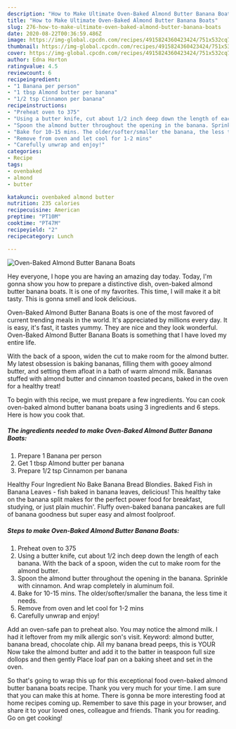 ```yaml
---
description: "How to Make Ultimate Oven-Baked Almond Butter Banana Boats"
title: "How to Make Ultimate Oven-Baked Almond Butter Banana Boats"
slug: 276-how-to-make-ultimate-oven-baked-almond-butter-banana-boats
date: 2020-08-22T00:36:59.486Z
image: https://img-global.cpcdn.com/recipes/4915824360423424/751x532cq70/oven-baked-almond-butter-banana-boats-recipe-main-photo.jpg
thumbnail: https://img-global.cpcdn.com/recipes/4915824360423424/751x532cq70/oven-baked-almond-butter-banana-boats-recipe-main-photo.jpg
cover: https://img-global.cpcdn.com/recipes/4915824360423424/751x532cq70/oven-baked-almond-butter-banana-boats-recipe-main-photo.jpg
author: Edna Horton
ratingvalue: 4.5
reviewcount: 6
recipeingredient:
- "1 Banana per person"
- "1 tbsp Almond butter per banana"
- "1/2 tsp Cinnamon per banana"
recipeinstructions:
- "Preheat oven to 375"
- "Using a butter knife, cut about 1/2 inch deep down the length of each banana. With the back of a spoon, widen the cut to make room for the almond butter."
- "Spoon the almond butter throughout the opening in the banana. Sprinkle with cinnamon. And wrap completely in aluminum foil."
- "Bake for 10-15 mins. The older/softer/smaller the banana, the less time it needs."
- "Remove from oven and let cool for 1-2 mins"
- "Carefully unwrap and enjoy!"
categories:
- Recipe
tags:
- ovenbaked
- almond
- butter

katakunci: ovenbaked almond butter 
nutrition: 235 calories
recipecuisine: American
preptime: "PT10M"
cooktime: "PT47M"
recipeyield: "2"
recipecategory: Lunch

---
```



![Oven-Baked Almond Butter Banana Boats](https://img-global.cpcdn.com/recipes/4915824360423424/751x532cq70/oven-baked-almond-butter-banana-boats-recipe-main-photo.jpg)

Hey everyone, I hope you are having an amazing day today. Today, I'm gonna show you how to prepare a distinctive dish, oven-baked almond butter banana boats. It is one of my favorites. This time, I will make it a bit tasty. This is gonna smell and look delicious.

Oven-Baked Almond Butter Banana Boats is one of the most favored of current trending meals in the world. It's appreciated by millions every day. It is easy, it's fast, it tastes yummy. They are nice and they look wonderful. Oven-Baked Almond Butter Banana Boats is something that I have loved my entire life.

With the back of a spoon, widen the cut to make room for the almond butter. My latest obsession is baking bananas, filling them with gooey almond butter, and setting them afloat in a bath of warm almond milk. Bananas stuffed with almond butter and cinnamon toasted pecans, baked in the oven for a healthy treat!


To begin with this recipe, we must prepare a few ingredients. You can cook oven-baked almond butter banana boats using 3 ingredients and 6 steps. Here is how you cook that.

##### The ingredients needed to make Oven-Baked Almond Butter Banana Boats:

1. Prepare 1 Banana per person
1. Get 1 tbsp Almond butter per banana
1. Prepare 1/2 tsp Cinnamon per banana


Healthy Four Ingredient No Bake Banana Bread Blondies. Baked Fish in Banana Leaves - fish baked in banana leaves, delicious! This healthy take on the banana split makes for the perfect power food for breakfast, studying, or just plain muchin&#39;. Fluffy oven-baked banana pancakes are full of banana goodness but super easy and almost foolproof. 

##### Steps to make Oven-Baked Almond Butter Banana Boats:

1. Preheat oven to 375
1. Using a butter knife, cut about 1/2 inch deep down the length of each banana. With the back of a spoon, widen the cut to make room for the almond butter.
1. Spoon the almond butter throughout the opening in the banana. Sprinkle with cinnamon. And wrap completely in aluminum foil.
1. Bake for 10-15 mins. The older/softer/smaller the banana, the less time it needs.
1. Remove from oven and let cool for 1-2 mins
1. Carefully unwrap and enjoy!


Add an oven-safe pan to preheat also. You may notice the almond milk. I had it leftover from my milk allergic son&#39;s visit. Keyword: almond butter, banana bread, chocolate chip. All my banana bread peeps, this is YOUR Now take the almond butter and add it to the batter in teaspoon full size dollops and then gently Place loaf pan on a baking sheet and set in the oven. 

So that's going to wrap this up for this exceptional food oven-baked almond butter banana boats recipe. Thank you very much for your time. I am sure that you can make this at home. There is gonna be more interesting food at home recipes coming up. Remember to save this page in your browser, and share it to your loved ones, colleague and friends. Thank you for reading. Go on get cooking!
